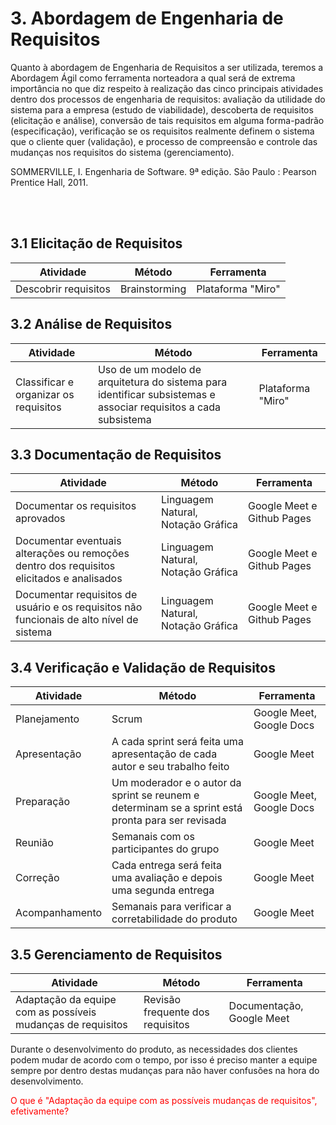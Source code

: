 # 3. Abordagem de Engenharia de Requisitos

Quanto à abordagem de Engenharia de Requisitos a ser utilizada, teremos a Abordagem Ágil como ferramenta norteadora a qual será de extrema importância no que diz respeito à realização das cinco principais atividades dentro dos processos de engenharia de requisitos: avaliação da utilidade do sistema para a empresa (estudo de viabilidade), descoberta de requisitos (elicitação e análise), conversão de tais requisitos em alguma forma-padrão (especificação), verificação se os requisitos realmente definem o sistema que o cliente quer (validação), e  processo de compreensão e controle das mudanças nos requisitos do sistema (gerenciamento).

SOMMERVILLE, I. Engenharia de Software. 9ª edição. São Paulo : Pearson Prentice Hall, 2011.
<!---
Qual a relação desse texto com a imagem do SAF, apresentada, a seguir?
Qual a referência desse texto? Faltou *gerenciamento de requisitos*
![Ágil](../assets/agil/agil.png)
-->
<br >
<br >

## 3.1 Elicitação de Requisitos
<!---
<span style="color:red">Ajustem os nomes de todas as atividades, por exemplo: Descobrir, Definir, Planejar, Classificar, Organizar, etc.</span>
-->

| Atividade                                 | Método        | Ferramenta        |
| ----------------------------------------- | ------------- | ----------------- |
| Descobrir requisitos                      | Brainstorming | Plataforma "Miro" |


<!---
<span style="color:red">Classificação e organização de requisitos e Priorização e negociação de requisitos não são ELICITAÇÃO</span>
-->

## 3.2 Análise de Requisitos

| Atividade                                                      | Método                               | Ferramenta        |
| -------------------------------------------------------------- | ------------------------------------ | ----------------- |
| Classificar e organizar os requisitos                          | Uso de um modelo de arquitetura do sistema para identificar subsistemas e associar requisitos a cada subsistema | Plataforma "Miro" |

<!---
| Priorização e negociação de requisitos    | Casos de Uso  | Plataforma "Miro" |
<span style="color:red">Vocês vão utilizar casos de uso, junto com uma abordagem ágil?</span>
-->

## 3.3 Documentação de Requisitos

| Atividade                                                         | Método                             | Ferramenta                                                                               |
| ----------------------------------------------------------------- | ---------------------------------- | ---------------------------------------------------------------------------------------- |
| Documentar os requisitos aprovados | Linguagem Natural, Notação Gráfica | Google Meet e Github Pages |
| Documentar eventuais alterações ou remoções dentro dos requisitos elicitados e analisados| Linguagem Natural, Notação Gráfica | Google Meet e Github Pages |
| Documentar requisitos de usuário e os requisitos não funcionais de alto nível de sistema | Linguagem Natural, Notação Gráfica | Google Meet e Github Pages |

<!---
<span style="color:red">Para documentar vão usar casos de uso, cenários e storyborads? É isso?</span>
-->

## 3.4 Verificação e Validação de Requisitos

| Atividade      | Método                                                                       | Ferramenta               |
| -------------- | ---------------------------------------------------------------------------- | ------------------------ |
| Planejamento   | Scrum                                                                        | Google Meet, Google Docs |
| Apresentação   | A cada sprint será feita uma apresentação de cada autor e seu trabalho feito | Google Meet              |
| Preparação | Um moderador e o autor da sprint se reunem e determinam se a sprint está pronta para ser revisada | Google Meet, Google Docs |
| Reunião        | Semanais com os participantes do grupo                                         | Google Meet              |
| Correção       | Cada entrega será feita uma avaliação e depois uma segunda entrega           | Google Meet              |
| Acompanhamento | Semanais para verificar a corretabilidade do produto                           | Google Meet              |

## 3.5 Gerenciamento de Requisitos

| Atividade                                                   | Método                           | Ferramenta                |
| ----------------------------------------------------------- | -------------------------------- | ------------------------- |
| Adaptação da equipe com as possíveis mudanças de requisitos | Revisão frequente dos requisitos | Documentação, Google Meet |

Durante o desenvolvimento do produto, as necessidades dos clientes podem mudar de acordo com o tempo, por isso é preciso manter a equipe sempre por dentro destas mudanças para não haver confusões na hora do desenvolvimento.

<span style="color:red">O que é "Adaptação da equipe com as possíveis mudanças de requisitos", efetivamente?</span>
